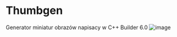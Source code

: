 # Thumbgen
Generator miniatur obrazów napisacy w C++ Builder 6.0
![image](https://user-images.githubusercontent.com/17749811/152382507-fc0f3a6b-7ebe-4786-8578-64823ad03973.png)
